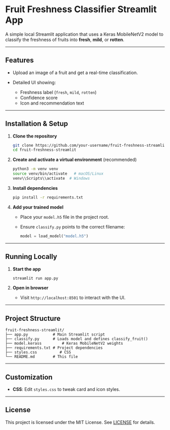 # Fruit Freshness Classifier Streamlit App

A simple local Streamlit application that uses a Keras MobileNetV2 model to classify the freshness of fruits into **fresh**, **mild**, or **rotten**.

---

## Features

* Upload an image of a fruit and get a real-time classification.
* Detailed UI showing:

  * Freshness label (`fresh`, `mild`, `rotten`)
  * Confidence score
  * Icon and recommendation text

---

## Installation & Setup

1. **Clone the repository**

   ```bash
   git clone https://github.com/your-username/fruit-freshness-streamlit.git
   cd fruit-freshness-streamlit
   ```

2. **Create and activate a virtual environment** (recommended)

   ```bash
   python3 -m venv venv
   source venv/bin/activate   # macOS/Linux
   venv\\Scripts\\activate  # Windows
   ```

3. **Install dependencies**

   ```bash
   pip install -r requirements.txt
   ```

4. **Add your trained model**

   * Place your `model.h5` file in the project root.
   * Ensure `classify.py` points to the correct filename:

     ```python
     model = load_model("model.h5")
     ```

---

## Running Locally

1. **Start the app**

   ```bash
   streamlit run app.py
   ```

2. **Open in browser**

   * Visit `http://localhost:8501` to interact with the UI.

---

## Project Structure

```
fruit-freshness-streamlit/
├── app.py           # Main Streamlit script
├── classify.py      # Loads model and defines classify_fruit()
├── model.kerass         # Keras MobileNetV2 weights
├── requirements.txt # Project dependencies
├── styles.css          # CSS
└── README.md        # This file
```

---

## Customization

* **CSS**: Edit `styles.css` to tweak card and icon styles.

---

## License

This project is licensed under the MIT License. See [LICENSE](LICENSE) for details.
